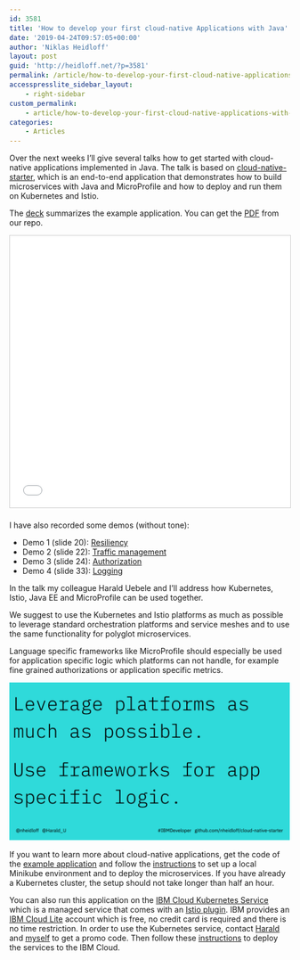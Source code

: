 ```yaml
---
id: 3581
title: 'How to develop your first cloud-native Applications with Java'
date: '2019-04-24T09:57:05+00:00'
author: 'Niklas Heidloff'
layout: post
guid: 'http://heidloff.net/?p=3581'
permalink: /article/how-to-develop-your-first-cloud-native-applications-with-java/
accesspresslite_sidebar_layout:
    - right-sidebar
custom_permalink:
    - article/how-to-develop-your-first-cloud-native-applications-with-java/
categories:
    - Articles
---
```


Over the next weeks I’ll give several talks how to get started with cloud-native applications implemented in Java. The talk is based on [cloud-native-starter](https://github.com/nheidloff/cloud-native-starter), which is an end-to-end application that demonstrates how to build microservices with Java and MicroProfile and how to deploy and run them on Kubernetes and Istio.

The [deck](https://www.slideshare.net/niklasheidloff/how-to-develop-your-first-cloudnative-applications-with-java) summarizes the example application. You can get the [PDF](https://github.com/nheidloff/cloud-native-starter/blob/master/documentation/FirstCloudNativeApplicationsJava.pdf) from our repo.

<iframe allowfullscreen="" frameborder="0" height="488" marginheight="0" marginwidth="0" scrolling="no" src="//www.slideshare.net/slideshow/embed_code/key/lE1vJlLQKiypZG" style="border:1px solid #CCC; border-width:1px; margin-bottom:5px; max-width: 100%;" width="853"> </iframe>

I have also recorded some demos (without tone):

- Demo 1 (slide 20): [Resiliency](https://youtu.be/IVd8pxDP8p8?t=5)
- Demo 2 (slide 22): [Traffic management](https://youtu.be/IVd8pxDP8p8?t=41)
- Demo 3 (slide 24): [Authorization](https://youtu.be/IVd8pxDP8p8?t=81)
- Demo 4 (slide 33): [Logging](https://youtu.be/IVd8pxDP8p8?t=153)

In the talk my colleague Harald Uebele and I’ll address how Kubernetes, Istio, Java EE and MicroProfile can be used together.

We suggest to use the Kubernetes and Istio platforms as much as possible to leverage standard orchestration platforms and service meshes and to use the same functionality for polyglot microservices.

Language specific frameworks like MicroProfile should especially be used for application specific logic which platforms can not handle, for example fine grained authorizations or application specific metrics.

![image](/assets/img/2019/04/Screen-Shot-2019-04-24-at-10.29.15-AM.png)

If you want to learn more about cloud-native applications, get the code of the [example application](https://github.com/nheidloff/cloud-native-starter) and follow the [instructions](https://github.com/nheidloff/cloud-native-starter#setup) to set up a local Minikube environment and to deploy the microservices. If you have already a Kubernetes cluster, the setup should not take longer than half an hour.

You can also run this application on the [IBM Cloud Kubernetes Service](https://www.ibm.com/cloud/container-service) which is a managed service that comes with an [Istio plugin](https://cloud.ibm.com/docs/containers?topic=containers-istio#istio). IBM provides an [IBM Cloud Lite](http://ibm.biz/nheidloff) account which is free, no credit card is required and there is no time restriction. In order to use the Kubernetes service, contact [Harald](https://twitter.com/harald_u) and [myself](https://twitter.com/nheidloff) to get a promo code. Then follow these [instructions](https://github.com/nheidloff/cloud-native-starter/blob/master/documentation/IKSDeployment.md) to deploy the services to the IBM Cloud.